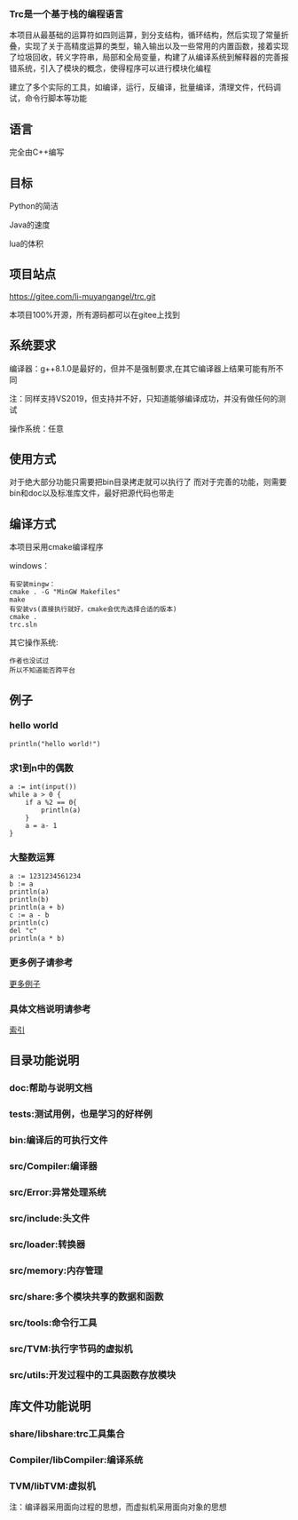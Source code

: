 ### Trc是一个基于栈的编程语言

本项目从最基础的运算符如四则运算，到分支结构，循环结构，然后实现了常量折叠，实现了关于高精度运算的类型，输入输出以及一些常用的内置函数，接着实现了垃圾回收，转义字符串，局部和全局变量，构建了从编译系统到解释器的完善报错系统，引入了模块的概念，使得程序可以进行模块化编程

建立了多个实际的工具，如编译，运行，反编译，批量编译，清理文件，代码调试，命令行脚本等功能

## 语言
完全由C++编写

## 目标

Python的简洁

Java的速度

lua的体积

## 项目站点
https://gitee.com/li-muyangangel/trc.git

本项目100%开源，所有源码都可以在gitee上找到

## 系统要求
编译器：g++8.1.0是最好的，但并不是强制要求,在其它编译器上结果可能有所不同

注：同样支持VS2019，但支持并不好，只知道能够编译成功，并没有做任何的测试

操作系统：任意

## 使用方式
对于绝大部分功能只需要把bin目录拷走就可以执行了
而对于完善的功能，则需要bin和doc以及标准库文件，最好把源代码也带走

## 编译方式
本项目采用cmake编译程序

windows：

    有安装mingw：
    cmake . -G "MinGW Makefiles"
    make
    有安装vs(直接执行就好，cmake会优先选择合适的版本)
    cmake .
    trc.sln
其它操作系统:

    作者也没试过
    所以不知道能否跨平台

## 例子

### hello world
```
println("hello world!")
```

### 求1到n中的偶数
```
a := int(input())
while a > 0 {
    if a %2 == 0{
        println(a)
    }
    a = a- 1
}
```
### 大整数运算
```
a := 1231234561234
b := a
println(a)
println(b)
println(a + b)
c := a - b
println(c)
del "c"
println(a * b)
```
### 更多例子请参考
[更多例子](tests)

### 具体文档说明请参考
[索引](INDEX.txt)

## 目录功能说明
### doc:帮助与说明文档
### tests:测试用例，也是学习的好样例
### bin:编译后的可执行文件
### src/Compiler:编译器
### src/Error:异常处理系统
### src/include:头文件
### src/loader:转换器
### src/memory:内存管理
### src/share:多个模块共享的数据和函数
### src/tools:命令行工具
### src/TVM:执行字节码的虚拟机
### src/utils:开发过程中的工具函数存放模块

## 库文件功能说明
### share/libshare:trc工具集合
### Compiler/libCompiler:编译系统
### TVM/libTVM:虚拟机

注：编译器采用面向过程的思想，而虚拟机采用面向对象的思想
